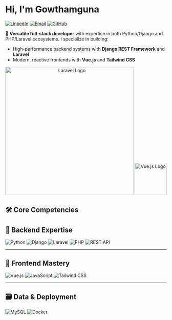 # Hi, I'm Gowthamguna

[![LinkedIn](https://img.shields.io/badge/-Connect%20on%20LinkedIn-blue?style=for-the-badge&logo=linkedin)](https://www.linkedin.com/in/gowthamguna)
[![Email](https://img.shields.io/badge/-Connect%20on%20Mail-red?style=for-the-badge&logo=gmail)](mailto:gowthamguna46@gmail.com)
[![GitHub](https://img.shields.io/badge/-Follow%20my%20work-black?style=for-the-badge&logo=github)](https://github.com/Gowthamguna01)

🚀 **Versatile full-stack developer** with expertise in both Python/Django and PHP/Laravel ecosystems. I specialize in building:
- High-performance backend systems with **Django REST Framework** and **Laravel**
- Modern, reactive frontends with **Vue.js** and **Tailwind CSS**


<p align="center"><a href="https://laravel.com" target="_blank"><img src="https://raw.githubusercontent.com/laravel/art/master/logo-lockup/5%20SVG/2%20CMYK/1%20Full%20Color/laravel-logolockup-cmyk-red.svg" width="400" alt="Laravel Logo"></a> 

<a href="https://vuejs.org" target="_blank">
  <img src="https://vuejs.org/images/logo.png" width="100" alt="Vue.js Logo">
</a>

</p>



## 🛠 Core Competencies

## 🔧 Backend Expertise  
![Python](https://img.shields.io/badge/Python-3776AB?style=flat&logo=python&logoColor=white) 
![Django](https://img.shields.io/badge/Django-092E20?style=flat&logo=django&logoColor=white) 
![Laravel](https://img.shields.io/badge/Laravel-FF2D20?style=flat&logo=laravel&logoColor=white) 
![PHP](https://img.shields.io/badge/PHP-777BB4?style=flat&logo=php&logoColor=white) 
![REST API](https://img.shields.io/badge/REST%20API-FF6B6B?style=flat&logo=json&logoColor=white)

---

## 🌟 Frontend Mastery  
![Vue.js](https://img.shields.io/badge/Vue.js-4FC08D?style=flat&logo=vuedotjs&logoColor=white) 
![JavaScript](https://img.shields.io/badge/JavaScript-F7DF1E?style=flat&logo=javascript&logoColor=black) 
![Tailwind CSS](https://img.shields.io/badge/Tailwind_CSS-06B6D4?style=flat&logo=tailwindcss&logoColor=white)

---

## 🗃️ Data & Deployment  
![MySQL](https://img.shields.io/badge/MySQL-4479A1?style=flat&logo=mysql&logoColor=white) 
![Docker](https://img.shields.io/badge/Docker-2496ED?style=flat&logo=docker&logoColor=white)




